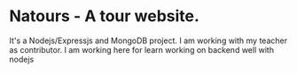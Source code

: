 # Natours - A tour website.
It's a Nodejs/Expressjs and MongoDB project. I am working with my teacher as contributor.
I am working here for learn working on backend well with nodejs
